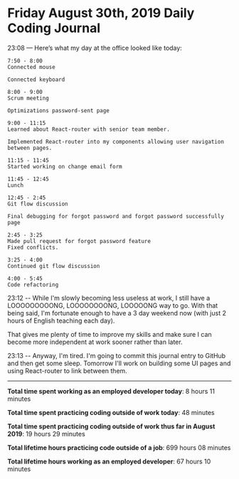 # Friday August 30th, 2019 Daily Coding Journal
23:08 — Here’s what my day at the office looked like today:
```
7:50 - 8:00
Connected mouse 

Connected keyboard

8:00 - 9:00
Scrum meeting

Optimizations password-sent page

9:00 - 11:15
Learned about React-router with senior team member.

Implemented React-router into my components allowing user navigation between pages.

11:15 - 11:45
Started working on change email form

11:45 - 12:45
Lunch

12:45 - 2:45
Git flow discussion 

Final debugging for forgot password and forgot password successfully page

2:45 - 3:25
Made pull request for forgot password feature
Fixed conflicts.

3:25 - 4:00
Continued git flow discussion

4:00 - 5:45
Code refactoring
```
23:12 -- While I'm slowly becoming less useless at work, I still have a LOOOOOOOOONG, LOOOOOOOONG, LOOOOONG way to go. With that being said, I'm fortunate enough to have a 3 day weekend now (with just 2 hours of English teaching each day).

That gives me plenty of time to improve my skills and make sure I can become more independent at work sooner rather than later.

23:13 -- Anyway, I'm tired. I'm going to commit this journal entry to GitHub and then get some sleep. Tomorrow I'll work on building some UI pages and using React-router to link between them.
___
**Total time spent working as an employed developer today**: 8 hours 11 minutes

**Total time spent practicing coding outside of work today**: 48 minutes

**Total time spent practicing coding outside of work thus far in August 2019**: 19 hours 29 minutes

**Total lifetime hours practicing code outside of a job**: 699 hours 08 minutes

**Total lifetime hours working as an employed developer**: 67 hours 10 minutes